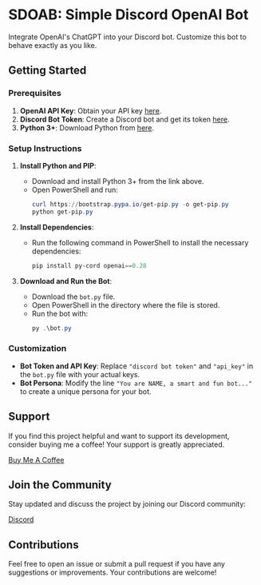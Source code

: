 # SDOAB: Simple Discord OpenAI Bot

Integrate OpenAI's ChatGPT into your Discord bot. Customize this bot to behave exactly as you like.

## Getting Started

### Prerequisites
1. **OpenAI API Key**: Obtain your API key [here](https://platform.openai.com/api-keys).
2. **Discord Bot Token**: Create a Discord bot and get its token [here](https://discord.com/developers/applications/).
3. **Python 3+**: Download Python from [here](https://www.python.org/ftp/python/3.12.3/python-3.12.3-amd64.exe).

### Setup Instructions

1. **Install Python and PIP**:
   - Download and install Python 3+ from the link above.
   - Open PowerShell and run:
     ```powershell
     curl https://bootstrap.pypa.io/get-pip.py -o get-pip.py
     python get-pip.py
     ```

2. **Install Dependencies**:
   - Run the following command in PowerShell to install the necessary dependencies:
     ```powershell
     pip install py-cord openai==0.28
     ```

3. **Download and Run the Bot**:
   - Download the `bot.py` file.
   - Open PowerShell in the directory where the file is stored.
   - Run the bot with:
     ```powershell
     py .\bot.py
     ```

### Customization
- **Bot Token and API Key**: Replace `"discord bot token"` and `"api_key"` in the `bot.py` file with your actual keys.
- **Bot Persona**: Modify the line `"You are NAME, a smart and fun bot..."` to create a unique persona for your bot.

## Support

If you find this project helpful and want to support its development, consider buying me a coffee! Your support is greatly appreciated.

[Buy Me A Coffee](https://www.buymeacoffee.com/revdal)

## Join the Community

Stay updated and discuss the project by joining our Discord community:

[Discord](https://discord.gg/zmYFvR8vT8)

## Contributions

Feel free to open an issue or submit a pull request if you have any suggestions or improvements. Your contributions are welcome!
